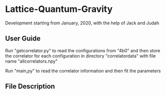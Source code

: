 # Lattice-Quantum-Gravity
Development starting from January, 2020, with the help of Jack and Judah

## User Guide
Run "getcorrelator.py" to read the configurations from "4b0" and then store the correlator for each configuration in directory "correlatordata" with file name "allcorrelators.npy"

Run "main,py" to read the correlator information and then fit the parameters

## File Description

